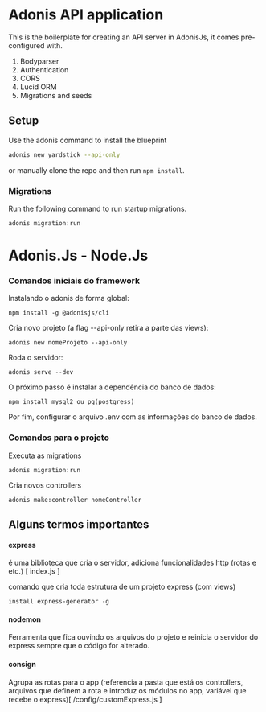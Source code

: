 # Adonis API application

This is the boilerplate for creating an API server in AdonisJs, it comes pre-configured with.

1. Bodyparser
2. Authentication
3. CORS
4. Lucid ORM
5. Migrations and seeds

## Setup

Use the adonis command to install the blueprint

```bash
adonis new yardstick --api-only
```

or manually clone the repo and then run `npm install`.


### Migrations

Run the following command to run startup migrations.

```js
adonis migration:run
```

# Adonis.Js - Node.Js

### Comandos iniciais do framework

Instalando o adonis de forma global:
```
npm install -g @adonisjs/cli
```
Cria novo projeto (a flag --api-only retira a parte das views):
```
adonis new nomeProjeto --api-only
```
Roda o servidor:
```
adonis serve --dev
```
O próximo passo é instalar a dependência do banco de dados:
```
npm install mysql2 ou pg(postgress)
```
Por fim, configurar o arquivo .env com as informações do banco de dados.

### Comandos para o projeto

Executa as migrations
```
adonis migration:run
```
Cria novos controllers
```
adonis make:controller nomeController
```

## Alguns termos importantes

#### express
é uma biblioteca que cria o servidor, adiciona funcionalidades http (rotas e etc.) [ index.js ]

comando que cria toda estrutura de um projeto express (com views)
```
install express-generator -g
```

#### nodemon
Ferramenta que fica ouvindo os arquivos do projeto e reinicia o servidor do express sempre que o código for alterado.

#### consign
Agrupa as rotas para o app (referencia a pasta que está os controllers, arquivos que definem a rota e introduz os módulos no app, variável que recebe o express)[ /config/customExpress.js ]

